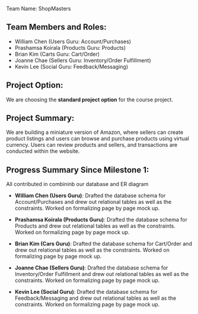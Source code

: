 Team Name: ShopMasters

## Team Members and Roles:

- William Chen (Users Guru: Account/Purchases)
- Prashamsa Koirala (Products Guru: Products)
- Brian Kim (Carts Guru: Cart/Order)
- Joanne Chae (Sellers Guru: Inventory/Order Fulfillment)
- Kevin Lee (Social Guru: Feedback/Messaging)

## Project Option:

We are choosing the **standard project option** for the course project.

## Project Summary:

We are building a miniature version of Amazon, where sellers can create product listings and users can browse and purchase products using virtual currency. Users can review products and sellers, and transactions are conducted within the website.

## Progress Summary Since Milestone 1:
All contributed in combininb our database and ER diagram

- **William Chen (Users Guru)**:  Drafted the database schema for Account/Purchases and drew out relational tables as well as the constraints. Worked on formalizing page by page mock up. 

- **Prashamsa Koirala (Products Guru)**: Drafted the database schema for Products and drew out relational tables as well as the constraints. Worked on formalizing page by page mock up. 

- **Brian Kim (Cars Guru)**: Drafted the database schema for Cart/Order and drew out relational tables as well as the constraints. Worked on formalizing page by page mock up. 

- **Joanne Chae (Sellers Guru)**: Drafted the database schema for Inventory/Order Fulfillment and drew out relational tables as well as the constraints. Worked on formalizing page by page mock up. 

- **Kevin Lee (Social Guru)**: Drafted the database schema for Feedback/Messaging and drew out relational tables as well as the constraints. Worked on formalizing page by page mock up. 
  
